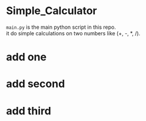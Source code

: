 # Simple_Calculator

`main.py` is the main python script in this repo. <br>
it do simple calculations on two numbers like (+, -, *, /).

# add one

# add second

# add third
